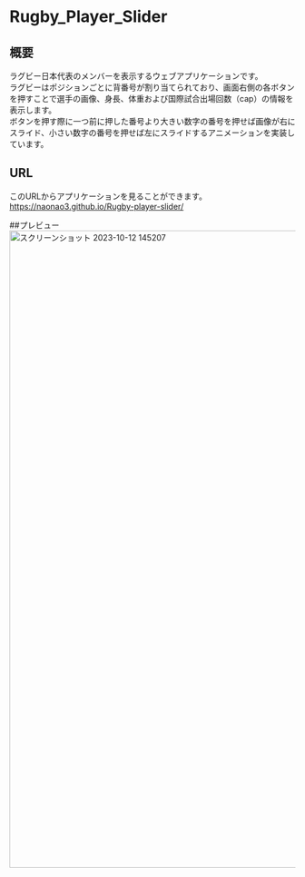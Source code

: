 # Rugby_Player_Slider

## 概要
ラグビー日本代表のメンバーを表示するウェブアプリケーションです。</br>
ラグビーはポジションごとに背番号が割り当てられており、画面右側の各ボタンを押すことで選手の画像、身長、体重および国際試合出場回数（cap）の情報を表示します。</br>
ボタンを押す際に一つ前に押した番号より大きい数字の番号を押せば画像が右にスライド、小さい数字の番号を押せば左にスライドするアニメーションを実装しています。</br>
## URL
このURLからアプリケーションを見ることができます。</br>
https://naonao3.github.io/Rugby-player-slider/</br>

##プレビュー
<img width="1123" alt="スクリーンショット 2023-10-12 145207" src="https://github.com/Naonao3/Rugby-player-slider/assets/97473345/f242d554-cf45-4813-8066-7af80aceb7af">
